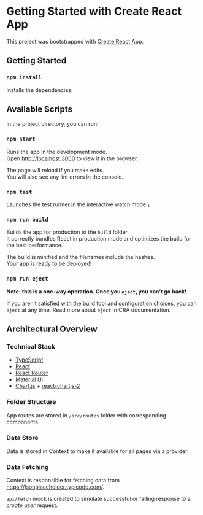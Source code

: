 # Getting Started with Create React App

This project was bootstrapped with [Create React App](https://github.com/facebook/create-react-app).

## Getting Started

### `npm install`

Installs the dependencies.

## Available Scripts

In the project directory, you can run:

### `npm start`

Runs the app in the development mode.\
Open [http://localhost:3000](http://localhost:3000) to view it in the browser.

The page will reload if you make edits.\
You will also see any lint errors in the console.

### `npm test`

Launches the test runner in the interactive watch mode.\

### `npm run build`

Builds the app for production to the `build` folder.\
It correctly bundles React in production mode and optimizes the build for the best performance.

The build is minified and the filenames include the hashes.\
Your app is ready to be deployed!

### `npm run eject`

**Note: this is a one-way operation. Once you `eject`, you can’t go back!**

If you aren’t satisfied with the build tool and configuration choices, you can `eject` at any time. Read more about `eject` in CRA documentation.

## Architectural Overview 

### Technical Stack

- [TypeScript](https://www.typescriptlang.org/)
- [React](https://react.dev/)
- [React Router](https://reactrouter.com/)
- [Material UI](https://mui.com/material-ui/)
- [Chart.js](https://www.chartjs.org/) + [react-chartjs-2](https://github.com/reactchartjs/react-chartjs-2)

### Folder Structure

App routes are stored in `/src/routes` folder with corresponding components.

### Data Store

Data is stored in Context to make it available for all pages via a provider.

### Data Fetching

Context is responsible for fetching data from https://jsonplaceholder.typicode.com/.

`api/fetch` mock is created to simulate successful or failing response to a *create user* request.


